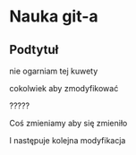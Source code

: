 # Nauka git-a

## Podtytuł

nie ogarniam
tej kuwety

cokolwiek aby zmodyfikować

?????

Coś zmieniamy aby się zmieniło

I następuje kolejna modyfikacja
